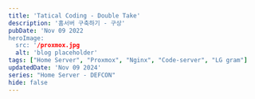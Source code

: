 ```yaml
---
title: 'Tatical Coding - Double Take'
description: '홈서버 구축하기 - 구상'
pubDate: 'Nov 09 2022
heroImage: 
  src: '/proxmox.jpg
  alt: 'blog placeholder'
tags: ["Home Server", "Proxmox", "Nginx", "Code-server", "LG gram"]
updatedDate: 'Nov 09 2024'
series: "Home Server - DEFCON"
hide: false
---
```



